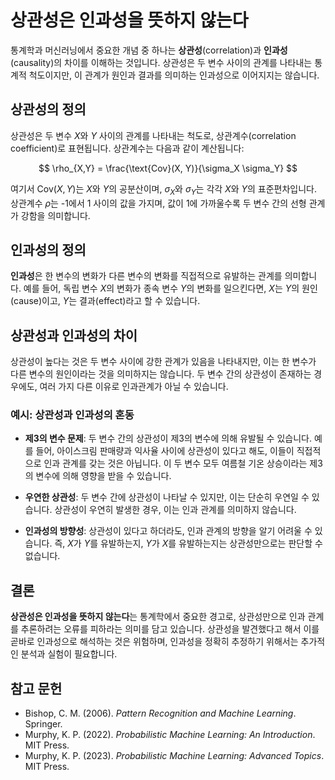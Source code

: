 # 상관성은 인과성을 뜻하지 않는다

통계학과 머신러닝에서 중요한 개념 중 하나는 **상관성**(correlation)과 **인과성**(causality)의 차이를 이해하는 것입니다. 상관성은 두 변수 사이의 관계를 나타내는 통계적 척도이지만, 이 관계가 원인과 결과를 의미하는 인과성으로 이어지지는 않습니다.

## 상관성의 정의

상관성은 두 변수 $X$와 $Y$ 사이의 관계를 나타내는 척도로, 상관계수(correlation coefficient)로 표현됩니다. 상관계수는 다음과 같이 계산됩니다:

$$
\rho_{X,Y} = \frac{\text{Cov}(X, Y)}{\sigma_X \sigma_Y}
$$

여기서 $\text{Cov}(X, Y)$는 $X$와 $Y$의 공분산이며, $\sigma_X$와 $\sigma_Y$는 각각 $X$와 $Y$의 표준편차입니다. 상관계수 $\rho$는 -1에서 1 사이의 값을 가지며, 값이 1에 가까울수록 두 변수 간의 선형 관계가 강함을 의미합니다.

## 인과성의 정의

**인과성**은 한 변수의 변화가 다른 변수의 변화를 직접적으로 유발하는 관계를 의미합니다. 예를 들어, 독립 변수 $X$의 변화가 종속 변수 $Y$의 변화를 일으킨다면, $X$는 $Y$의 원인(cause)이고, $Y$는 결과(effect)라고 할 수 있습니다.

## 상관성과 인과성의 차이

상관성이 높다는 것은 두 변수 사이에 강한 관계가 있음을 나타내지만, 이는 한 변수가 다른 변수의 원인이라는 것을 의미하지는 않습니다. 두 변수 간의 상관성이 존재하는 경우에도, 여러 가지 다른 이유로 인과관계가 아닐 수 있습니다.

### 예시: 상관성과 인과성의 혼동

- **제3의 변수 문제**: 두 변수 간의 상관성이 제3의 변수에 의해 유발될 수 있습니다. 예를 들어, 아이스크림 판매량과 익사율 사이에 상관성이 있다고 해도, 이들이 직접적으로 인과 관계를 갖는 것은 아닙니다. 이 두 변수 모두 여름철 기온 상승이라는 제3의 변수에 의해 영향을 받을 수 있습니다.

- **우연한 상관성**: 두 변수 간에 상관성이 나타날 수 있지만, 이는 단순히 우연일 수 있습니다. 상관성이 우연히 발생한 경우, 이는 인과 관계를 의미하지 않습니다.

- **인과성의 방향성**: 상관성이 있다고 하더라도, 인과 관계의 방향을 알기 어려울 수 있습니다. 즉, $X$가 $Y$를 유발하는지, $Y$가 $X$를 유발하는지는 상관성만으로는 판단할 수 없습니다.

## 결론

**상관성은 인과성을 뜻하지 않는다**는 통계학에서 중요한 경고로, 상관성만으로 인과 관계를 추론하려는 오류를 피하라는 의미를 담고 있습니다. 상관성을 발견했다고 해서 이를 곧바로 인과성으로 해석하는 것은 위험하며, 인과성을 정확히 추정하기 위해서는 추가적인 분석과 실험이 필요합니다.

## 참고 문헌

- Bishop, C. M. (2006). *Pattern Recognition and Machine Learning*. Springer.
- Murphy, K. P. (2022). *Probabilistic Machine Learning: An Introduction*. MIT Press.
- Murphy, K. P. (2023). *Probabilistic Machine Learning: Advanced Topics*. MIT Press.
